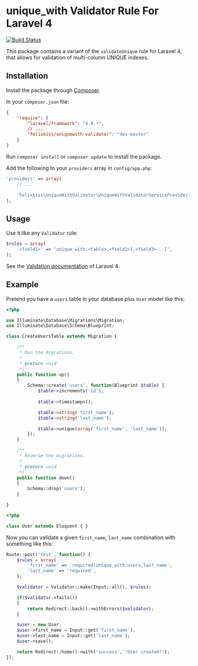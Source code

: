 # unique_with Validator Rule For Laravel 4

[![Build Status](https://travis-ci.org/felixkiss/uniquewith-validator.png?branch=master)](https://travis-ci.org/felixkiss/uniquewith-validator)

This package contains a variant of the `validateUnique` rule for Laravel 4, that allows for validation of multi-column UNIQUE indexes.

## Installation

Install the package through [Composer](http://getcomposer.org).

In your `composer.json` file:

```json
{
	"require": {
		"laravel/framework": "4.0.*",
		// ...
		"felixkiss/uniquewith-validator": "dev-master"
	}
}
```

Run `composer install` or `composer update` to install the package.

Add the following to your `providers` array in `config/app.php`:

```php
'providers' => array(
	// ...

	'Felixkiss\UniqueWithValidator\UniqueWithValidatorServiceProvider',
),
```

## Usage

Use it like any `Validator` rule:

```php
$rules = array(
	'<field1>' => 'unique_with:<table>,<field2>[,<field3>...]',
);
```

See the [Validation documentation](http://laravel.com/docs/validation) of Laravel 4.

## Example

Pretend you have a `users` table in your database plus `User` model like this:

```php
<?php

use Illuminate\Database\Migrations\Migration;
use Illuminate\Database\Schema\Blueprint;

class CreateUsersTable extends Migration {

    /**
     * Run the migrations.
     *
     * @return void
     */
    public function up()
    {
        Schema::create('users', function(Blueprint $table) {
            $table->increments('id');
            
            $table->timestamps();

            $table->string('first_name');
            $table->string('last_name');

            $table->unique(array('first_name', 'last_name'));
        });
    }

    /**
     * Reverse the migrations.
     *
     * @return void
     */
    public function down()
    {
        Schema::drop('users');
    }

}
```

```php
<?php

class User extends Eloquent { }
```

Now you can validate a given `first_name`, `last_name` combination with something like this:

```php
Route::post('test', function() {
	$rules = array(
		'first_name' => 'required|unique_with:users,last_name',
		'last_name' => 'required',
	);

	$validator = Validator::make(Input::all(), $rules);

	if($validator->fails())
	{
		return Redirect::back()->withErrors($validator);
	}

	$user = new User;
	$user->first_name = Input::get('first_name');
	$user->last_name = Input::get('last_name');
	$user->save();

	return Redirect::home()->with('success', 'User created!');
});
```
